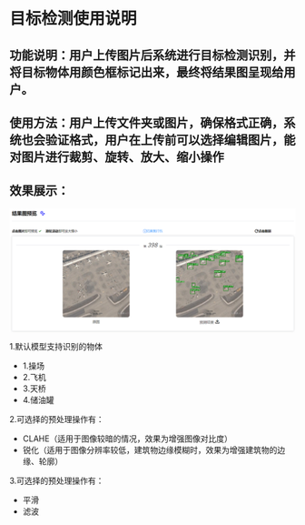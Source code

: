 # 目标检测使用说明
## 功能说明：用户上传图片后系统进行目标检测识别，并将目标物体用颜色框标记出来，最终将结果图呈现给用户。
## 使用方法：用户上传文件夹或图片，确保格式正确，系统也会验证格式，用户在上传前可以选择编辑图片，能对图片进行裁剪、旋转、放大、缩小操作
## 效果展示：
  <p align="center">
    <img src="./images/od.png" align="middle" width = "800" />
  </p>

1.默认模型支持识别的物体
 - 1.操场
 - 2.飞机
 - 3.天桥
 - 4.储油罐

2.可选择的预处理操作有：
 - CLAHE（适用于图像较暗的情况，效果为增强图像对比度）
 - 锐化（适用于图像分辨率较低，建筑物边缘模糊时，效果为增强建筑物的边缘、轮廓）

3.可选择的预处理操作有：
 - 平滑
 - 滤波
